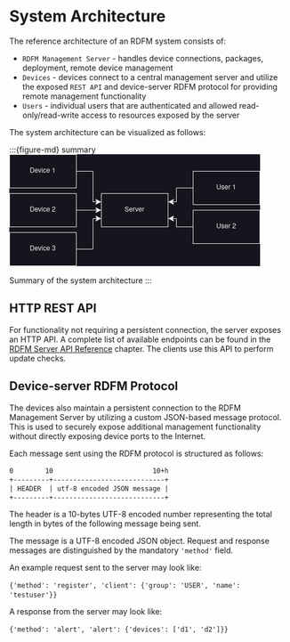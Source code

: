 # System Architecture

The reference architecture of an RDFM system consists of:

- `RDFM Management Server` - handles device connections, packages, deployment, remote device management
- `Devices` - devices connect to a central management server and utilize the exposed `REST API` and device-server RDFM protocol for providing remote management functionality
- `Users` - individual users that are authenticated and allowed read-only/read-write access to resources exposed by the server

The system architecture can be visualized as follows:

:::{figure-md} summary
![Architecture summary](images/summary.png)

Summary of the system architecture
:::

## HTTP REST API

For functionality not requiring a persistent connection, the server exposes an HTTP API. A complete list of available endpoints can be found
in the [RDFM Server API Reference](api.rst) chapter. The clients use this API to perform update checks.

## Device-server RDFM Protocol

The devices also maintain a persistent connection to the RDFM Management Server by utilizing a custom JSON-based message protocol.
This is used to securely expose additional management functionality without directly exposing device ports to the Internet.

Each message sent using the RDFM protocol is structured as follows:

```text
0        10                         10+h
+---------+----------------------------+
| HEADER  | utf-8 encoded JSON message |
+---------+----------------------------+
```

The header is a 10-bytes UTF-8 encoded number representing the total length in bytes of the following message being sent.

The message is a UTF-8 encoded JSON object. Request and response messages are distinguished by the mandatory ``'method'`` field.

An example request sent to the server may look like:

``{'method': 'register', 'client': {'group': 'USER', 'name': 'testuser'}}``

A response from the server may look like:

``{'method': 'alert', 'alert': {'devices': ['d1', 'd2']}}``
